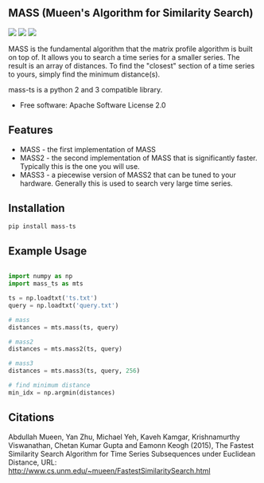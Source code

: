 MASS (Mueen's Algorithm for Similarity Search)
----------------------------------------------

[<img src="https://img.shields.io/pypi/v/mass_ts.svg">](https://pypi.python.org/pypi/mass_ts)
[<img src="https://img.shields.io/travis/tylerwmarrs/mass-ts.svg">](https://travis-ci.org/tylerwmarrs/mass-ts)
[<img src="https://readthedocs.org/projects/mass-ts/badge/?version=latest">](https://mass-ts.readthedocs.io/en/latest/?badge=latest)

MASS is the fundamental algorithm that the matrix profile algorithm is built on top of. It allows you to search a time series for a smaller series. The result is an array of distances. To find the "closest" section of a time series to yours, simply find the minimum distance(s).

mass-ts is a python 2 and 3 compatible library.

* Free software: Apache Software License 2.0


Features
--------

* MASS - the first implementation of MASS
* MASS2 - the second implementation of MASS that is significantly faster. Typically this is the one you will use.
* MASS3 - a piecewise version of MASS2 that can be tuned to your hardware. Generally this is used to search very large time series.

Installation
------------
```
pip install mass-ts
```

Example Usage
-------------
```python

import numpy as np
import mass_ts as mts

ts = np.loadtxt('ts.txt')
query = np.loadtxt('query.txt')

# mass
distances = mts.mass(ts, query)

# mass2
distances = mts.mass2(ts, query)

# mass3
distances = mts.mass3(ts, query, 256)

# find minimum distance
min_idx = np.argmin(distances)
```

Citations
---------
Abdullah Mueen, Yan Zhu, Michael Yeh, Kaveh Kamgar, Krishnamurthy Viswanathan, Chetan Kumar Gupta and Eamonn Keogh (2015), The Fastest Similarity Search Algorithm for Time Series Subsequences under Euclidean Distance, URL: http://www.cs.unm.edu/~mueen/FastestSimilaritySearch.html
